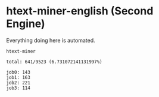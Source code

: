 # htext-miner-english (Second Engine)

Everything doing here is automated.

```
htext-miner

total: 641/9523 (6.731072141131997%)

job0: 143
job1: 163
job2: 221
job3: 114
```